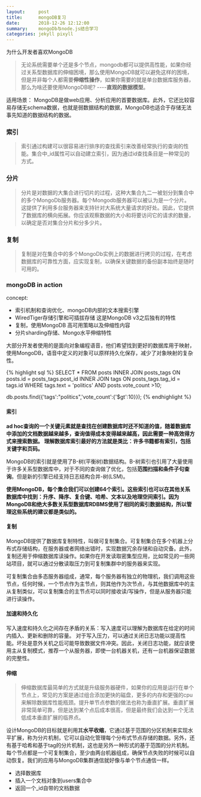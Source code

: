 ```yaml
---
layout:     post
title:      mongoDB复习
date:       2018-12-26 12:12:00
summary:    mongoDb与node.js结合学习
categories: jekyll pixyll
---
```

为什么开发者喜欢MongoDB
> 无论系统需要单个还是多个节点，mongodb都可以提供高性能，如果你经过关系型数据库的伸缩困境，那么使用MongoDB就可以避免这样的困境，但是并非每个人都需要**伸缩性操作**，如果你需要的就是单台数据库服务器，那么为啥还要使用MongoDB呢? ----**直观的数据模型**。

适用场景： MongoDB是做web应用、分析应用的首要数据库。此外，它还比较容易存储无schema数据，也就是弱数据结构的数据，MongoDB也适合于存储无法事先知道的数据结构的数据。


### 索引
> 索引通过构建可以很容易进行排序的查找索引来改善经常执行的查询的性能。集合中_id属性可以自动建立索引，因为通过id查找条目是一种常见的方式。

### 分片
> 分片是对数据的大集合进行切片的过程，这种大集合九二一被划分到集合中的多个MongoDb服务器。每个Mongodb服务器可以被认为是一个分片。这提供了利用多台服务器来支持针对大系统大量请求的好处。因此，它提供了数据库的横向拓展。你应该观察数据的大小和将要访问它的请求的数量，以确定是否对集合分片和分多少片。

### 复制
> 复制是对在集合中的多个MongoDb实例上的数据进行拷贝的过程，在考虑数据库的可靠性方面，应实现复制，以确保关键数据的备份副本始终是随时可用的。


### mongoDB in action
concept:
 - 索引机制和查询优化、mongoDB内部的文本搜索引擎
 - WiredTiger存储引擎和可插拔存储  这是MongoDB v3之后独有的特性
 - 复制，使用MongoDB 高可用策略以及伸缩性内容
 - 分片sharding存储、Mongo水平伸缩特性


大部分开发者使用的是面向对象编程语音，他们希望找到更好的数据库用于映射，使用MongoDB，语音中定义的对象可以原样持久化保存，减少了对象映射的复杂性。

{% highlight sql %}
SELECT * FROM posts
INNER JOIN posts_tags ON posts.id = posts_tags.post_id
INNER JOIN tags ON posts_tags.tag_id = tags.id
WHERE tags.text = 'politics' AND posts.vote_count >10;


db.posts.find({'tags':"politics",'vote_count':{'$gt':10}});
{% endhighlight %}

#### 索引
**ad hoc查询的一个关键元素就是查找在创建数据库时还不知道的值，随着数据库中添加的文档数据越来越多，查询值得成本变得越来越高，因此需要一种高效得方式来搜索数据。 理解数据库索引最好的方法就是类比：许多书籍都有索引，包括关键字和页码。**

MongoDB的索引就是使用了B-树(平衡树)数据结构。B-树索引也引用了大量使用于许多关系型数据库中，对于不同的查询做了优化，包括**范围扫描和条件子句查询**。但是新的引擎已经支持日志结构合并-树(LSM)。

**使用MongoDB，每个集合我们可以创建64个索引。这些索引也可以在其他关系数据库中找到：升序、降序、复合键、哈希、文本以及地理空间索引。因为MongoDB和绝大多数关系型数据库RDBMS使用了相同的索引数据结构，所以管理这些系统的建议都是类似的。**


#### 复制
MongoDB提供了数据库复制特性，叫做可复制集合。可复制集合在多个机器上分布式存储结构，在服务器或者网络出错时，实现数据冗余存储和自动灾备。此外，复制还用于伸缩数据库读操作。如果你在开发读取密集型应用，比如常见的一些网站项目，就可以通过分散读取压力到可复制集群中的服务器来实现。

可复制集合由多态服务器组成，通常，每个服务器有独立的物理机，我们调用这些节点，任何时候，一个节点作为主节点，则其他作为次节点，与其他数据库中的主从复制类似，可以复制集合的主节点可以同时接收读/写操作，但是从服务器只能进行读操作。

#### 加速和持久化
写入速度和持久化之间存在矛盾的关系：写入速度可以理解为数据库在给定的时间内插入、更新和删除的容量。
对于写入压力，可以通过关闭日志功能以提高性能。坏处是意外关机之后可能导致数据文件冲突。因此，关闭日志功能，就应该使用主从复制模式，推荐一个从服务器，即使一台机器关机，还有一台机器保证数据的完整性。

#### 伸缩
> 伸缩数据库最简单的方式就是升级服务器硬件，如果你的应用是运行在单个节点上，常见的方案是通过组合添加更快的磁盘，更多的内存和更强的cpu来解除数据库性能瓶颈。提升单节点参数的做法也称为垂直扩展。垂直扩展非常简单可靠，但是达到某个点后成本很高，但是最终我们会达到一个无法低成本垂直扩展的临界点。

设计MongoDB的目标就是利用其**水平收缩**，它通过基于范围的分区机制来实现水平扩展，称为分片机制，它可以自动化管理每个分布式节点存储的数据。另外，还有基于哈希和基于tag的分片机制，这也是另外一种形式的基于范围的分片机制。每个节点都是一个可复制集合，至少由两台机器组成，确保节点失败的时候可以自动恢复。我们的应用与MongoDB集群通信就好像与单个节点通信一样。

-  选择数据库
-  插入一个文档对象到users集合中
-  返回一个_id自带的文档数据  
